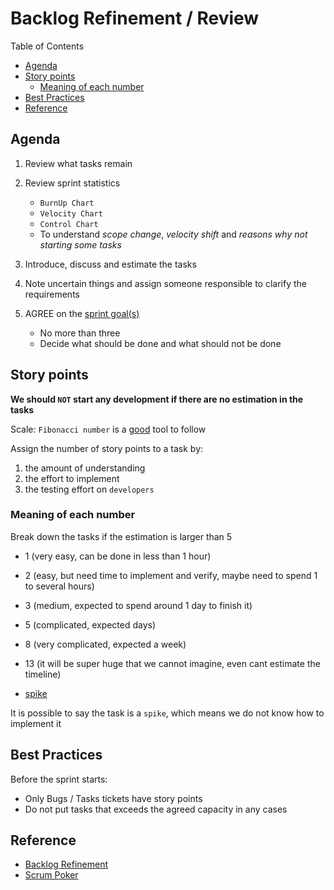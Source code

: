 # Backlog Refinement / Review <!-- omit in toc -->

Table of Contents

- [Agenda](#agenda)
- [Story points](#story-points)
  - [Meaning of each number](#meaning-of-each-number)
- [Best Practices](#best-practices)
- [Reference](#reference)

## Agenda

1. Review what tasks remain

2. Review sprint statistics
   - `BurnUp Chart`
   - `Velocity Chart`
   - `Control Chart`
   - To understand _scope change_, _velocity shift_ and _reasons why not starting some tasks_

3. Introduce, discuss and estimate the tasks

4. Note uncertain things and assign someone responsible to clarify the requirements

5. AGREE on the [sprint goal(s)](https://www.scrum.org/resources/what-sprint-goal)
   - No more than three
   - Decide what should be done and what should not be done

## Story points

**We should `NOT` start any development if there are no estimation in the tasks**

Scale: `Fibonacci number` is a [good](https://www.mountaingoatsoftware.com/blog/why-the-fibonacci-sequence-works-well-for-estimating "https://www.mountaingoatsoftware.com/blog/why-the-fibonacci-sequence-works-well-for-estimating") tool to follow

Assign the number of story points to a task by:

1. the amount of understanding
2. the effort to implement
3. the testing effort on `developers`

### Meaning of each number

Break down the tasks if the estimation is larger than 5

- 1 (very easy, can be done in less than 1 hour)
- 2 (easy, but need time to implement and verify, maybe need to spend 1 to several hours)
- 3 (medium, expected to spend around 1 day to finish it)
- 5 (complicated, expected days)

- 8 (very complicated, expected a week)

- 13 (it will be super huge that we cannot imagine, even cant estimate the timeline)

- [spike](https://www.visual-paradigm.com/scrum/what-is-scrum-spike "https://www.visual-paradigm.com/scrum/what-is-scrum-spike")

It is possible to say the task is a `spike`, which means we do not know how to implement it

## Best Practices

Before the sprint starts:

- Only Bugs / Tasks tickets have story points
- Do not put tasks that exceeds the agreed capacity in any cases

## Reference

- [Backlog Refinement](https://www.atlassian.com/agile/scrum/backlog-refinement "https://www.atlassian.com/agile/scrum/backlog-refinement")
- [Scrum Poker](https://www.scrumpoker-online.org/en)
